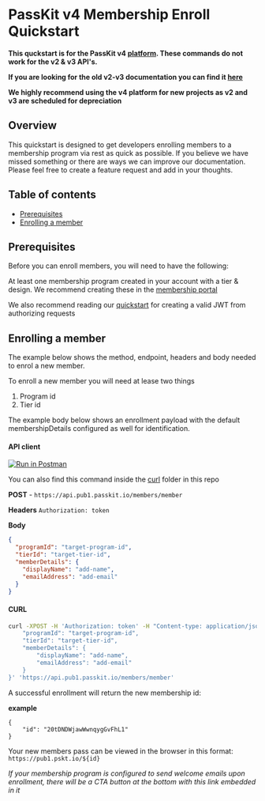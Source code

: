 # PassKit v4 Membership Enroll Quickstart

**This quckstart is for the PassKit v4 [platform](https://app.passkit.com). These commands do not work for the v2 & v3 API's.**

**If you are looking for the old v2-v3 documentation you can find it [here](https://dev.passkit.net/#introduction)**

**We highly recommend using the v4 platform for new projects as v2 and v3 are scheduled for depreciation**

## Overview

This quickstart is designed to get developers enrolling members to a membership program via rest as quick as possible.
If you believe we have missed something or there are ways we can improve our documentation. Please feel free to create a feature request and add in your thoughts.

## Table of contents

- [Prerequisites](#prerequisites)
- [Enrolling a member](#enrolling-a-member)

## Prerequisites

Before you can enroll members, you will need to have the following:

At least one membership program created in your account with a tier & design. We recommend creating these in the [membership portal](https://app.passkit.com)

We also recommend reading our [quickstart](https://github.com/PassKit/passkit-rest-quickstart) for creating a valid JWT from authorizing requests

## Enrolling a member

The example below shows the method, endpoint, headers and body needed to enrol a new member.

To enroll a new member you will need at lease two things

1. Program id
2. Tier id

The example body below shows an enrollment payload with the default membershipDetails configured as well for identification.

#### API client

[![Run in Postman](https://run.pstmn.io/button.svg)](https://app.getpostman.com/run-collection/4c2837581f728efc4fa8)

You can also find this command inside the [curl](./curl) folder in this repo

**POST** - `https://api.pub1.passkit.io/members/member`

**Headers**
`Authorization: token`

**Body**

```json
{
  "programId": "target-program-id",
  "tierId": "target-tier-id",
  "memberDetails": {
    "displayName": "add-name",
    "emailAddress": "add-email"
  }
}
```

#### CURL

```sh
curl -XPOST -H 'Authorization: token' -H "Content-type: application/json" -d '{
	"programId": "target-program-id",
	"tierId": "target-tier-id",
	"memberDetails": {
		"displayName": "add-name",
		"emailAddress": "add-email"
	}
}' 'https://api.pub1.passkit.io/members/member'
```

A successful enrollment will return the new membership id:

**example**

```
{
    "id": "20tDNDWjawWwnqygGvFhL1"
}
```

Your new members pass can be viewed in the browser in this format: `https://pub1.pskt.io/${id}`

_If your membership program is configured to send welcome emails upon enrollment, there will be a CTA button at the bottom with this link embedded in it_
